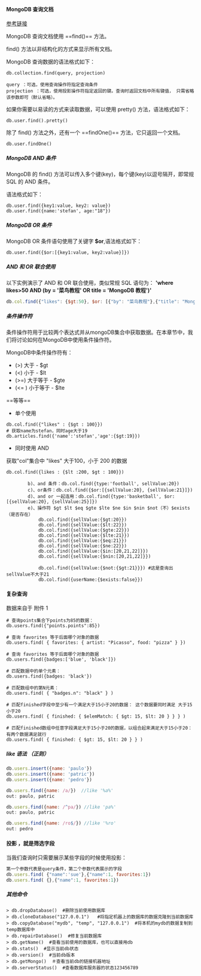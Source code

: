 #### MongoDB 查询文档

[参考链接](http://www.runoob.com/mongodb/mongodb-query.html)

MongoDB 查询文档使用 ==find()== 方法。

find() 方法以非结构化的方式来显示所有文档。

MongoDB 查询数据的语法格式如下： 

```
db.collection.find(query, projection)

query ：可选，使用查询操作符指定查询条件
projection ：可选，使用投影操作符指定返回的键。查询时返回文档中所有键值， 只需省略该参数即可（默认省略）。
```

如果你需要以易读的方式来读取数据，可以使用 pretty() 方法，语法格式如下： 

```
db.user.find().pretty()
```

除了 find() 方法之外，还有一个 ==findOne()== 方法，它只返回一个文档。 

```
db.user.findOne()
```



##### MongoDB AND 条件

MongoDB 的 find() 方法可以传入多个键(key)，每个键(key)以逗号隔开，即常规 SQL 的 AND 条件。

语法格式如下：

```
db.user.find({key1:value, key2: value})
db.user.find({name:'stefan', age:"18"})
```

##### MongoDB OR 条件

MongoDB OR 条件语句使用了关键字 **$or**,语法格式如下： 

```
db.user.find({$or:[{key1:value, key2:value}]})
```

##### AND 和 OR 联合使用

以下实例演示了 AND 和 OR 联合使用，类似常规 SQL 语句为： **'where likes>50 AND (by = '菜鸟教程' OR title = 'MongoDB 教程')'** 

```javascript
db.col.find({"likes": {$gt:50}, $or: [{"by": "菜鸟教程"},{"title": "MongoDB 教程"}]}).pretty()
```





#####  条件操作符

条件操作符用于比较两个表达式并从mongoDB集合中获取数据。在本章节中，我们将讨论如何在MongoDB中使用条件操作符。

MongoDB中条件操作符有： 

- (>) 大于 - $gt
- (<) 小于 - $lt
- (>=) 大于等于 - $gte
- (<= ) 小于等于 - $lte

==等等==

- 单个使用

```
db.col.find({"likes" : {$gt : 100}})
# 获取name为stefan，同时age大于19
db.articles.find({'name':'stefan','age':{$gt:19}})
```

- 同时使用 AND

获取"col"集合中 "likes" 大于100，小于 200 的数据 

```
db.col.find({likes : {$lt :200, $gt : 100}})
```



```
		b)、and 条件：db.col.find({type:'football', sellValue:20})
		c)、or条件：db.col.find({$or:[{sellValue:20}, {sellValue:21}]})
		d)、and or 一起连用：db.col.find({type:'basketball', $or:[{sellValue:20}, {sellValue:25}]})
		e)、操作符 $gt $lt $eq $gte $lte $ne $in $nin $not（不）$exists（是否存在）
			db.col.find({sellValue:{$gt:20}})
			db.col.find({sellValue:{$lt:22}})
			db.col.find({sellValue:{$gte:22}})
			db.col.find({sellValue:{$lte:21}})
			db.col.find({sellValue:{$eq:21}})
			db.col.find({sellValue:{$ne:22}})
			db.col.find({sellValue:{$in:[20,21,22]}})
			db.col.find({sellValue:{$nin:[20,21,22]}})

			db.col.find({sellValue:{$not:{$gt:21}}}) #这是查询出sellValue不大于21
			db.col.find({userName:{$exists:false}})
```





#### 复杂查询

数据来自于 附件 1 

```
# 查询points集合下points为85的数据：
db.users.find({"points.points":85})

# 查询 favorites 等于后面哪个对象的数据
db.users.find( { favorites: { artist: "Picasso", food: "pizza" } })   

# 查询 favorites 等于后面哪个对象的数据
db.users.find({badges:['blue', 'black']}) 

# 匹配数据中的单个元素：
db.users.find({badges: 'black'}) 

# 匹配数组中的第N元素：
db.users.find( { "badges.n": "black" } )

# 匹配finished字段中至少有一个满足大于15小于20的数据： 这个数据要同时满足 大于15小于20
db.users.find( { finished: { $elemMatch: { $gt: 15, $lt: 20 } } } )

# 匹配finished数组中任意字段满足大于15小于20的数据，以组合起来满足大于15小于20：有两个数据满足就行
db.users.find( { finished: { $gt: 15, $lt: 20 } } )
```

##### like 语法 （正则）

```javascript
db.users.insert({name: 'paulo'})
db.users.insert({name: 'patric'})
db.users.insert({name: 'pedro'})

db.users.find({name: /a/})  //like '%a%'
out: paulo, patric

db.users.find({name: /^pa/}) //like 'pa%' 
out: paulo, patric

db.users.find({name: /ro$/}) //like '%ro'
out: pedro

```



#### 投影 ，就是筛选字段

当我们查询时只需要展示某些字段的时候使用投影：

```javascript
第一个参数代表是query条件，第二个参数代表展示的字段
db.users.find( {"name":'sue'},{"name":1, favorites:1})
db.users.find( {},{"name":1, favorites:1})
```



##### 其他命令

```
> db.dropDatabase()  #删除当前使用数据库
> db.cloneDatabase("127.0.0.1")   #将指定机器上的数据库的数据克隆到当前数据库
> db.copyDatabase("mydb", "temp", "127.0.0.1")  #将本机的mydb的数据复制到temp数据库中
> db.repairDatabase()  #修复当前数据库
> db.getName()  #查看当前使用的数据库，也可以直接用db
> db.stats()  #显示当前db状态
> db.version()  #当前db版本
> db.getMongo()  ＃查看当前db的链接机器地址
> db.serverStatus()  #查看数据库服务器的状态123456789
```